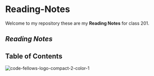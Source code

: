 # Reading-Notes

Welcome to my repository these are my **Reading Notes** for class 201. 

## *Reading Notes* ##
## Table of Contents ##


![code-fellows-logo-compact-2-color-1](https://user-images.githubusercontent.com/93104234/178355894-6d191018-47ee-4e4e-9927-3d0f429be295.png)
